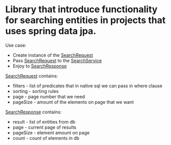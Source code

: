 # Library that introduce functionality for searching entities in projects that uses spring data jpa.
Use case:
+ Create instance of the [SearchRequest](search-criteria-jpa-starter/src/main/kotlin/com/nasibov/search/criteria/jpa/domain/SearchRequest.kt)
+ Pass [SearchRequest](search-criteria-jpa-starter/src/main/kotlin/com/nasibov/search/criteria/jpa/domain/SearchRequest.kt) to the [SearchService](search-criteria-jpa-starter/src/main/kotlin/com/nasibov/search/criteria/jpa/service/SearchService.kt)
+ Enjoy to [SearchResponse](search-criteria-jpa-starter/src/main/kotlin/com/nasibov/search/criteria/jpa/domain/SearchResponse.kt)

[SearchRequest](search-criteria-jpa-starter/src/main/kotlin/com/nasibov/search/criteria/jpa/domain/SearchRequest.kt) contains:
+ filters - list of predicates that in native sql we can pass in where clause
+ sorting - sorting rules
+ page - page number that we need
+ pageSize - amount of the elements on page that we want

[SearchResponse](search-criteria-jpa-starter/src/main/kotlin/com/nasibov/search/criteria/jpa/domain/SearchResponse.kt) contains:
+ result - list of entities from db 
+ page - current page of results
+ pageSize - element amount on page
+ count - count of elements in db
